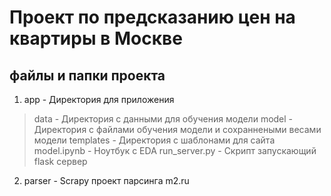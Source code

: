 # Проект по предсказанию цен на квартиры в Москве

## файлы и папки проекта
1. app - Директория для приложения
  > data - Директория с данными для обучения модели
  > model - Директория с файлами обучения модели и сохраннеными весами модели
  > templates - Директория с шаблонами для сайта
  > model.ipynb - Ноутбук с EDA
  > run_server.py - Скрипт запускающий flask сервер
2. parser - Scrapy проект парсинга m2.ru


